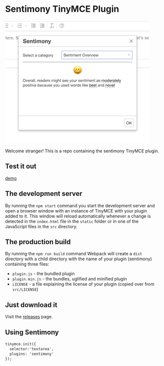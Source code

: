 # Sentimony TinyMCE Plugin

![sentimony](/sentimony.png?raw=true)

Welcome stranger! This is a repo containing the sentimony TinyMCE plugin.

## Test it out

[demo](https://iyware.com/sentimony)

## The development server

By running the `npm start` command you start the development server and open a browser window with an instance of TinyMCE with your plugin added to it. This window will reload automatically whenever a change is detected in the `index.html` file in the `static` folder or in one of the JavaScript files in the `src` directory.

## The production build

By running the `npm run build` command Webpack will create a `dist` directory with a child directory with the name of your plugin (sentimony) containing three files:

* `plugin.js` - the bundled plugin
* `plugin.min.js` - the bundles, uglified and minified plugin
* `LICENSE` - a file explaining the license of your plugin (copied over from `src/LICENSE`)

## Just download it

Visit the [releases](https://www.google.com) page.


## Using Sentimony

```
tinymce.init({
  selector:'textarea',
  plugins: 'sentimony'
});
```
